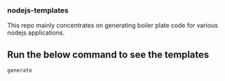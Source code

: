 ### nodejs-templates

This repo mainly concentrates on generating boiler plate code for various nodejs applications.

## Run the below command to see the templates
<code>generate</code>